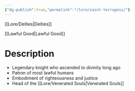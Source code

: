 ```yaml
---
{"dg-publish":true,"permalink":"/lore/saint-terragnis/"}
---
```



[[Lore/Deities\|Deities]]

[[Lawful Good\|Lawful Good]]
# Description
- Legendary knight who ascended to divinity long ago
- Patron of most lawful humans
- Embodiment of righteousness and justice
- Head of the [[Lore/Venerated Souls\|Venerated Souls]]